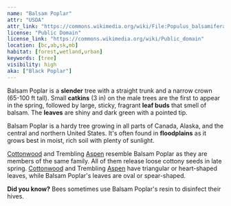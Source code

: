 ```yaml
---
name: "Balsam Poplar"
attr: "USDA"
attr_link: "https://commons.wikimedia.org/wiki/File:Populus_balsamifera.jpg"
license: "Public Domain"
license_link: "https://commons.wikimedia.org/wiki/Public_domain"
location: [bc,ab,sk,mb]
habitat: [forest,wetland,urban]
keywords: [tree]
visibility: high
aka: ["Black Poplar"]
---
```

Balsam Poplar is a **slender** tree with a straight trunk and a narrow crown (65-100 ft tall). Small **catkins** (3 in) on the male trees are the first to appear in the spring, followed by large, sticky, fragrant **leaf buds** that smell of balsam. The **leaves** are shiny and dark green with a pointed tip.

Balsam Poplar is a hardy tree growing in all parts of Canada, Alaska, and the central and northern United States. It's often found in **floodplains** as it grows best in moist, rich soil with plenty of sunlight.

[Cottonwood](/trees/cotton/) and Trembling [Aspen](/trees/aspen/) resemble Balsam Poplar as they are members of the same family. All of them release loose cottony seeds in late spring. [Cottonwood](/trees/cotton/) and Trembling [Aspen](/trees/aspen/) have triangular or  heart-shaped leaves, while Balsam Poplar's leaves are oval or spear-shaped.

**Did you know?** Bees sometimes use Balsam Poplar's resin to disinfect their hives.
